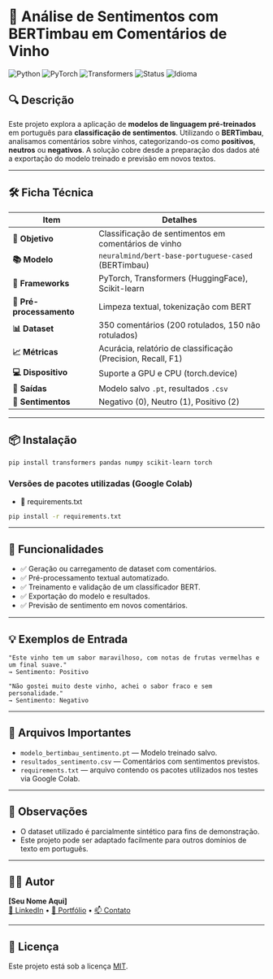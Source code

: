 
# 🧠 Análise de Sentimentos com BERTimbau em Comentários de Vinho

![Python](https://img.shields.io/badge/Python-3.9%2B-blue.svg)
![PyTorch](https://img.shields.io/badge/PyTorch-1.13+-ee4c2c.svg)
![Transformers](https://img.shields.io/badge/Transformers-HuggingFace-yellow.svg)
![Status](https://img.shields.io/badge/status-concluído-brightgreen)
![Idioma](https://img.shields.io/badge/Idioma-Português-red)

## 🔍 Descrição

Este projeto explora a aplicação de **modelos de linguagem pré-treinados** em português para **classificação de sentimentos**. Utilizando o **BERTimbau**, analisamos comentários sobre vinhos, categorizando-os como **positivos**, **neutros** ou **negativos**. A solução cobre desde a preparação dos dados até a exportação do modelo treinado e previsão em novos textos.

---

## 🛠️ Ficha Técnica

| Item                         | Detalhes                                                                 |
|-----------------------------|--------------------------------------------------------------------------|
| **🎯 Objetivo**             | Classificação de sentimentos em comentários de vinho                     |
| **📚 Modelo**              | `neuralmind/bert-base-portuguese-cased` (BERTimbau)                      |
| **🧪 Frameworks**           | PyTorch, Transformers (HuggingFace), Scikit-learn                        |
| **🧼 Pré-processamento**     | Limpeza textual, tokenização com BERT                                    |
| **📊 Dataset**              | 350 comentários (200 rotulados, 150 não rotulados)                       |
| **📈 Métricas**             | Acurácia, relatório de classificação (Precision, Recall, F1)             |
| **💻 Dispositivo**          | Suporte a GPU e CPU (torch.device)                                       |
| **💾 Saídas**               | Modelo salvo `.pt`, resultados `.csv`                                    |
| **🔎 Sentimentos**         | Negativo (0), Neutro (1), Positivo (2)                                   |

---

## 📦 Instalação

```bash
pip install transformers pandas numpy scikit-learn torch
```

### Versões de pacotes utilizadas (Google Colab)
- 📄 requirements.txt


```bash
pip install -r requirements.txt
```

---

## 🚀 Funcionalidades

- ✅ Geração ou carregamento de dataset com comentários.
- ✅ Pré-processamento textual automatizado.
- ✅ Treinamento e validação de um classificador BERT.
- ✅ Exportação do modelo e resultados.
- ✅ Previsão de sentimento em novos comentários.

---

## 💡 Exemplos de Entrada

```text
"Este vinho tem um sabor maravilhoso, com notas de frutas vermelhas e um final suave."
→ Sentimento: Positivo
```

```text
"Não gostei muito deste vinho, achei o sabor fraco e sem personalidade."
→ Sentimento: Negativo
```

---

## 📁 Arquivos Importantes

- `modelo_bertimbau_sentimento.pt` — Modelo treinado salvo.
- `resultados_sentimento.csv` — Comentários com sentimentos previstos.
- `requirements.txt`   — arquivo contendo os pacotes utilizados nos testes via Google Colab.

---

## 📌 Observações

- O dataset utilizado é parcialmente sintético para fins de demonstração.
- Este projeto pode ser adaptado facilmente para outros domínios de texto em português.

---

## 🧑‍💻 Autor

**[Seu Nome Aqui]**  
[🔗 LinkedIn](https://linkedin.com/in/seu-perfil) • [📂 Portfólio](https://seuportfolio.com) • [📫 Contato](mailto:thiagotimdev@gmail.com)

---

## 📃 Licença

Este projeto está sob a licença [MIT](LICENSE).
